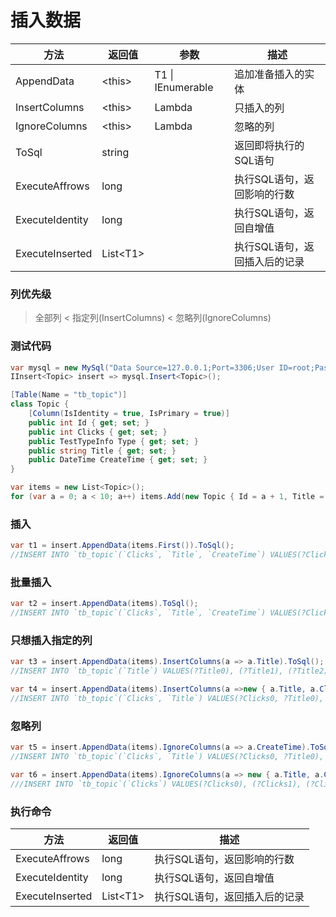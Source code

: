 # 插入数据

| 方法 | 返回值 | 参数 | 描述 |
| - | - | - | - |
| AppendData | \<this\> | T1 \| IEnumerable<T1> | 追加准备插入的实体 |
| InsertColumns | \<this\> | Lambda | 只插入的列 |
| IgnoreColumns | \<this\> | Lambda | 忽略的列 |
| ToSql | string | | 返回即将执行的SQL语句 |
| ExecuteAffrows | long | | 执行SQL语句，返回影响的行数 |
| ExecuteIdentity | long | | 执行SQL语句，返回自增值 |
| ExecuteInserted | List\<T1\> | | 执行SQL语句，返回插入后的记录 |

### 列优先级

> 全部列 < 指定列(InsertColumns) < 忽略列(IgnoreColumns)

### 测试代码

```csharp
var mysql = new MySql("Data Source=127.0.0.1;Port=3306;User ID=root;Password=root;Initial Catalog=cccddd;Charset=utf8;SslMode=none;Max pool size=3");
IInsert<Topic> insert => mysql.Insert<Topic>();

[Table(Name = "tb_topic")]
class Topic {
    [Column(IsIdentity = true, IsPrimary = true)]
    public int Id { get; set; }
    public int Clicks { get; set; }
    public TestTypeInfo Type { get; set; }
    public string Title { get; set; }
    public DateTime CreateTime { get; set; }
}

var items = new List<Topic>();
for (var a = 0; a < 10; a++) items.Add(new Topic { Id = a + 1, Title = $"newtitle{a}", Clicks = a * 100 });
```

### 插入

```csharp
var t1 = insert.AppendData(items.First()).ToSql();
//INSERT INTO `tb_topic`(`Clicks`, `Title`, `CreateTime`) VALUES(?Clicks0, ?Title0, ?CreateTime0)
```

### 批量插入

```csharp
var t2 = insert.AppendData(items).ToSql();
//INSERT INTO `tb_topic`(`Clicks`, `Title`, `CreateTime`) VALUES(?Clicks0, ?Title0, ?CreateTime0), (?Clicks1, ?Title1, ?CreateTime1), (?Clicks2, ?Title2, ?CreateTime2), (?Clicks3, ?Title3, ?CreateTime3), (?Clicks4, ?Title4, ?CreateTime4), (?Clicks5, ?Title5, ?CreateTime5), (?Clicks6, ?Title6, ?CreateTime6), (?Clicks7, ?Title7, ?CreateTime7), (?Clicks8, ?Title8, ?CreateTime8), (?Clicks9, ?Title9, ?CreateTime9)
```

### 只想插入指定的列

```csharp
var t3 = insert.AppendData(items).InsertColumns(a => a.Title).ToSql();
//INSERT INTO `tb_topic`(`Title`) VALUES(?Title0), (?Title1), (?Title2), (?Title3), (?Title4), (?Title5), (?Title6), (?Title7), (?Title8), (?Title9)

var t4 = insert.AppendData(items).InsertColumns(a =>new { a.Title, a.Clicks }).ToSql();
//INSERT INTO `tb_topic`(`Clicks`, `Title`) VALUES(?Clicks0, ?Title0), (?Clicks1, ?Title1), (?Clicks2, ?Title2), (?Clicks3, ?Title3), (?Clicks4, ?Title4), (?Clicks5, ?Title5), (?Clicks6, ?Title6), (?Clicks7, ?Title7), (?Clicks8, ?Title8), (?Clicks9, ?Title9)
```

### 忽略列

```csharp
var t5 = insert.AppendData(items).IgnoreColumns(a => a.CreateTime).ToSql();
//INSERT INTO `tb_topic`(`Clicks`, `Title`) VALUES(?Clicks0, ?Title0), (?Clicks1, ?Title1), (?Clicks2, ?Title2), (?Clicks3, ?Title3), (?Clicks4, ?Title4), (?Clicks5, ?Title5), (?Clicks6, ?Title6), (?Clicks7, ?Title7), (?Clicks8, ?Title8), (?Clicks9, ?Title9)

var t6 = insert.AppendData(items).IgnoreColumns(a => new { a.Title, a.CreateTime }).ToSql();
///INSERT INTO `tb_topic`(`Clicks`) VALUES(?Clicks0), (?Clicks1), (?Clicks2), (?Clicks3), (?Clicks4), (?Clicks5), (?Clicks6), (?Clicks7), (?Clicks8), (?Clicks9)
```

### 执行命令

| 方法 | 返回值 | 描述 |
| - | - | - |
| ExecuteAffrows | long | 执行SQL语句，返回影响的行数 |
| ExecuteIdentity | long | 执行SQL语句，返回自增值 |
| ExecuteInserted | List\<T1\> | 执行SQL语句，返回插入后的记录 |
